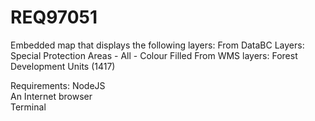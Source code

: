 # REQ97051
Embedded map that displays the following layers: From DataBC Layers: Special Protection Areas - All - Colour Filled From WMS layers: Forest Development Units (1417)

Requirements:
NodeJS </br>
An Internet browser </br>
Terminal </br>

